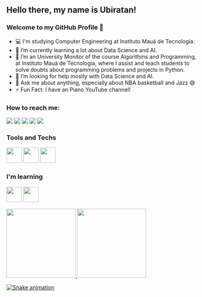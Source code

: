 ## Hello there, my name is Ubiratan!
### Welcome to my GitHub Profile 👋

- 💻 I'm studying Computer Engineering at Instituto Mauá de Tecnologia.
- 🌱 I’m currently learning a lot about Data Science and AI.
- 👯 I’m an University Monitor of the course Algorithms and Programming, at Instituto Mauá de Tecnologia, where I assist and teach students to solve doubts about programming problems and projects in Python.
- 🤔 I’m looking for help mostly with Data Science and AI.
- 💬 Ask me about anything, especially about NBA basketball and Jazz 😅
- ⚡ Fun Fact: I have an Piano YouTube channel!

### How to reach me:

<div>
<a href="https://www.linkedin.com/in/ubiratanmotta/" target="_blank"><img src="https://img.shields.io/badge/-LinkedIn-%230077B5?style=for-the-badge&logo=linkedin&logoColor=white" target="_blank"></a>
<a href="https://www.instagram.com/bira.motta/" target="_blank"><img src="https://img.shields.io/badge/-Instagram-%23E4405F?style=for-the-badge&logo=instagram&logoColor=white" target="_blank"></a>
<a href = "mailto:ubfilho16@gmail.com"><img src="https://img.shields.io/badge/Gmail-D14836?style=for-the-badge&logo=gmail&logoColor=white" target="_blank"></a>
<a href="https://www.youtube.com/channel/UCQO0hnztkV4OJAD2cFn_2VA" target="_blank"><img src="https://img.shields.io/badge/YouTube-FF0000?style=for-the-badge&logo=youtube&logoColor=white" target="_blank"></a>
<a href="https://www.linkedin.com/in/ubiratanmotta/" target="_blank"><img src="https://img.shields.io/badge/-LinkedIn-%230077B5?style=for-the-badge&logo=linkedin&logoColor=white" target="_blank"></a>
</div>


### Tools and Techs

<img src="https://cdn.jsdelivr.net/gh/devicons/devicon/icons/python/python-original.svg" width="40" height="40"/> <img src="https://cdn.jsdelivr.net/gh/devicons/devicon/icons/c/c-original.svg" width="40" height="40"/> <img src="https://cdn.jsdelivr.net/gh/devicons/devicon/icons/jupyter/jupyter-original-wordmark.svg" width="40" height="40"/>



### I'm learning

<img src="https://cdn.jsdelivr.net/gh/devicons/devicon/icons/tensorflow/tensorflow-original.svg" width="40" height="40"/> <img src="https://cdn.jsdelivr.net/gh/devicons/devicon/icons/r/r-original.svg" width="40" height="40"/>

<div>
<a href="https://github.com/seu-usuário-aqui">
<img height="180em" src="https://github-readme-stats.vercel.app/api/top-langs/?username=seu-usuário-aqui&layout=compact&langs_count=7&theme=dracula"/>
<img height="180em" src="https://github-readme-stats.vercel.app/api?username=seu-usuário-aqui&show_icons=true&theme=dracula&include_all_commits=true&count_private=true"/>
</div>
  
![Snake animation](https://github.com/seu-usuário-aqui/ubiratanfilho/blob/output/github-contribution-grid-snake.svg)
